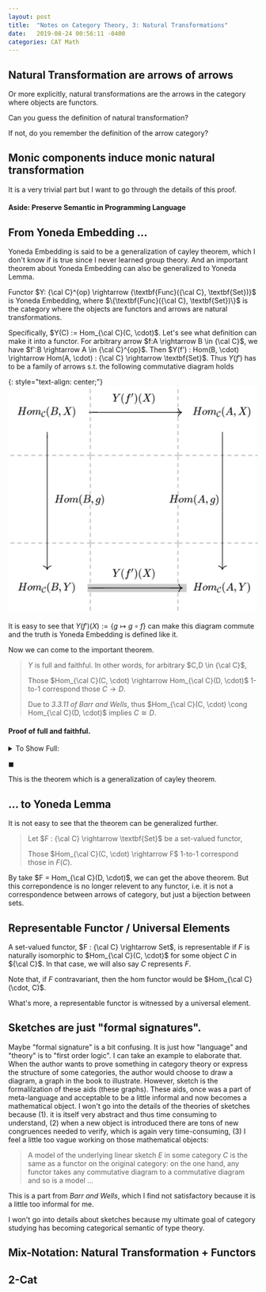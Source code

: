 ```yaml
---
layout: post
title:  "Notes on Category Theory, 3: Natural Transformations"
date:   2019-08-24 00:56:11 -0400
categories: CAT Math
---
```


## Natural Transformation are arrows of arrows
Or more explicitly, natural transformations are the arrows in the category where objects are functors.

Can you guess the definition of natural transformation? 

If not, do you remember the definition of the arrow category? 


## Monic components induce monic natural transformation
It is a very trivial part but I want to go through the details of this proof.

#### Aside: Preserve Semantic in Programming Language



## From Yoneda Embedding ... 
Yoneda Embedding is said to be a generalization of cayley theorem, which I don't know if is true since I never learned group theory. And an important theorem about Yoneda Embedding can also be generalized to Yoneda Lemma. 

Functor $Y: {\cal C}^{op} \rightarrow {\textbf{Func}({\cal C}, \textbf{Set})}$ is Yoneda Embedding, where $\{\textbf{Func}({\cal C}, \textbf{Set})\}$ is the category where the objects are functors and arrows are natural transformations. 

Specifically, $Y(C) := Hom_{\cal C}(C, \cdot)$. Let's see what definition can make it into a functor. For arbitrary arrow $f:A \rightarrow B \in {\cal C}$, we have $f':B \rightarrow A \in {\cal C}^{op}$. Then $Y(f') : Hom(B, \cdot) \rightarrow Hom(A, \cdot) : {\cal C} \rightarrow \textbf{Set}$. Thus $Y(f')$ has to be a family of arrows s.t. the following commutative diagram holds 

{: style="text-align: center;"}
![Yoneda Embedding Commute Diagram](/assets/img/2019-08-26-22-01-17.png)


It is easy to see that $Y(f')(X) := \{ g \mapsto g \circ f\}$ can make this diagram commute and the truth is Yoneda Embedding is defined like it.

Now we can come to the important theorem.

> $Y$ is full and faithful. In other words, for arbitrary $C,D \in {\cal C}$,
> 
> Those $Hom_{\cal C}(C, \cdot) \rightarrow Hom_{\cal C}(D, \cdot)$ 1-to-1 correspond those $C \rightarrow D$.
> 
> Due to *3.3.11 of Barr and Wells*, thus $Hom_{\cal C}(C, \cdot) \cong Hom_{\cal C}(D, \cdot)$ implies $C \cong D$.

#### Proof of full and faithful.

<details>
    <summary>To Show Full:</summary>
    <p>
        Take arbitrary $\eta :Hom_{\cal C}(C,\cdot) \rightarrow Hom_{\cal C}(D, \cdot)$, we claim that 

        $$Y(\eta_C(id_C)) =^? \eta$$

        To show which, in turn we need take arbitrary $X \in {\cal C}$ and (since $Hom{\cal C}(C,X)$ thank-god is a set) an arbitrary arrow $f\in Hom_{{\cal C}}(C,X)$,  

        $$Y(\eta_C(id_C))_X(f) =^? \eta_X(f)$$

        To show which, by simplification, we need

        $$f \circ (\eta_C(id_C)) =^? \eta_X(f)$$ and we have the following commute diagram since we have $\eta$ as natural transformation:

        <img src="/assets/img/2019-08-27-21-43-59.png">

    </p>
</details>



$\blacksquare$

This is the theorem which is a generalization of cayley theorem.



## ... to Yoneda Lemma

It is not easy to see that the theorem can be generalized further.

> Let $F : {\cal C} \rightarrow \textbf{Set}$ be a set-valued functor,
> 
> Those $Hom_{\cal C}(C, \cdot) \rightarrow F$ 1-to-1 correspond those in $F(C)$.

By take $F = Hom_{\cal C}(D, \cdot)$, we can get the above theorem. But this correpondence is no longer relevent to any functor, i.e. it is not a correspondence between arrows of category, but just a bijection between sets.

## Representable Functor / Universal Elements
A set-valued functor, $F : {\cal C} \rightarrow Set$, is representable if $F$ is naturally isomorphic to $Hom_{\cal C}(C, \cdot)$ for some object $C$ in ${\cal C}$. In that case, we will also say $C$ represents $F$.

Note that, if $F$ contravariant, then the hom functor would be $Hom_{\cal C}(\cdot, C)$. 

What's more, a representable functor is witnessed by a universal element.

## Sketches are just "formal signatures".

Maybe "formal signature" is a bit confusing. It is just how "language" and "theory" is to "first order logic".  I can take an example to elaborate that. When the author wants to prove something in category theory or express the structure of some categories, the author would choose to draw a diagram, a graph in the book to illustrate. However, sketch is the formalilzation of these aids (these graphs). These aids, once was a part of meta-language and acceptable to be a little informal and now becomes a mathematical object. I won't go into the details of the theories of sketches because (1). it is itself very abstract and thus time consuming to understand, (2) when a new object is introduced there are tons of new congruences needed to verify, which is again very time-consuming, (3) I feel a little too vague working on those mathematical objects:
>   A model of the underlying linear sketch $E$ in some category $C$ is the same as a functor on the original category: on the one hand, any functor takes any commutative diagram to a commutative diagram and so is a model ...

This is a part from *Barr and Wells*, which I find not satisfactory because it is a little too informal for me.

I won't go into details about sketches because my ultimate goal of category studying has becoming categorical semantic of type theory.




## Mix-Notation: Natural Transformation + Functors


## 2-Cat


